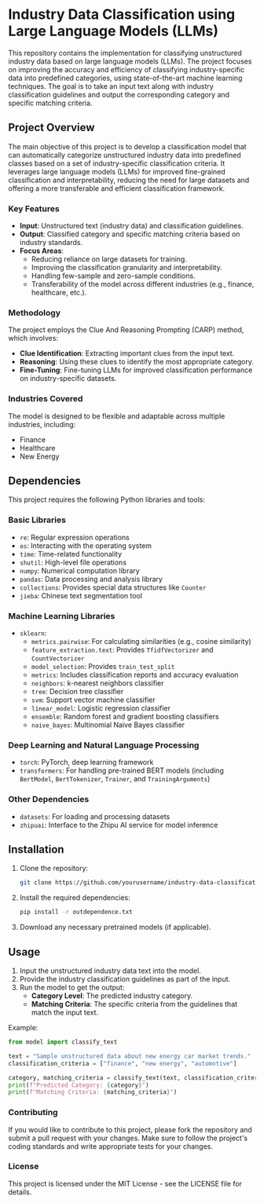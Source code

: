 # Industry Data Classification using Large Language Models (LLMs)

This repository contains the implementation for classifying unstructured industry data based on large language models (LLMs). The project focuses on improving the accuracy and efficiency of classifying industry-specific data into predefined categories, using state-of-the-art machine learning techniques. The goal is to take an input text along with industry classification guidelines and output the corresponding category and specific matching criteria.

## Project Overview

The main objective of this project is to develop a classification model that can automatically categorize unstructured industry data into predefined classes based on a set of industry-specific classification criteria. It leverages large language models (LLMs) for improved fine-grained classification and interpretability, reducing the need for large datasets and offering a more transferable and efficient classification framework.

### Key Features
- **Input**: Unstructured text (industry data) and classification guidelines.
- **Output**: Classified category and specific matching criteria based on industry standards.
- **Focus Areas**:
  - Reducing reliance on large datasets for training.
  - Improving the classification granularity and interpretability.
  - Handling few-sample and zero-sample conditions.
  - Transferability of the model across different industries (e.g., finance, healthcare, etc.).
  
### Methodology
The project employs the Clue And Reasoning Prompting (CARP) method, which involves:
- **Clue Identification**: Extracting important clues from the input text.
- **Reasoning**: Using these clues to identify the most appropriate category.
- **Fine-Tuning**: Fine-tuning LLMs for improved classification performance on industry-specific datasets.

### Industries Covered
The model is designed to be flexible and adaptable across multiple industries, including:
- Finance
- Healthcare
- New Energy

## Dependencies

This project requires the following Python libraries and tools:

### Basic Libraries

- `re`: Regular expression operations
- `os`: Interacting with the operating system
- `time`: Time-related functionality
- `shutil`: High-level file operations
- `numpy`: Numerical computation library
- `pandas`: Data processing and analysis library
- `collections`: Provides special data structures like `Counter`
- `jieba`: Chinese text segmentation tool

### Machine Learning Libraries

- `sklearn`:
  - `metrics.pairwise`: For calculating similarities (e.g., cosine similarity)
  - `feature_extraction.text`: Provides `TfidfVectorizer` and `CountVectorizer`
  - `model_selection`: Provides `train_test_split`
  - `metrics`: Includes classification reports and accuracy evaluation
  - `neighbors`: k-nearest neighbors classifier
  - `tree`: Decision tree classifier
  - `svm`: Support vector machine classifier
  - `linear_model`: Logistic regression classifier
  - `ensemble`: Random forest and gradient boosting classifiers
  - `naive_bayes`: Multinomial Naive Bayes classifier

### Deep Learning and Natural Language Processing

- `torch`: PyTorch, deep learning framework
- `transformers`: For handling pre-trained BERT models (including `BertModel`, `BertTokenizer`, `Trainer`, and `TrainingArguments`)

### Other Dependencies

- `datasets`: For loading and processing datasets
- `zhipuai`: Interface to the Zhipu AI service for model inference
## Installation

1. Clone the repository:
    ```bash
    git clone https://github.com/yourusername/industry-data-classification.git
    ```

2. Install the required dependencies:
    ```bash
    pip install -r outdependence.txt
    ```

3. Download any necessary pretrained models (if applicable).

## Usage

1. Input the unstructured industry data text into the model.
2. Provide the industry classification guidelines as part of the input.
3. Run the model to get the output:
   - **Category Level**: The predicted industry category.
   - **Matching Criteria**: The specific criteria from the guidelines that match the input text.

Example:
```python
from model import classify_text

text = "Sample unstructured data about new energy car market trends."
classification_criteria = ["finance", "new energy", "automotive"]

category, matching_criteria = classify_text(text, classification_criteria)
print(f"Predicted Category: {category}")
print(f"Matching Criteria: {matching_criteria}")

```

### Contributing

If you would like to contribute to this project, please fork the repository and submit a pull request with your changes. Make sure to follow the project's coding standards and write appropriate tests for your changes.

### License

This project is licensed under the MIT License - see the LICENSE file for details.



